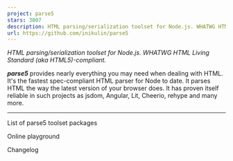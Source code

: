 ```yaml
---
project: parse5
stars: 3807
description: HTML parsing/serialization toolset for Node.js. WHATWG HTML Living Standard (aka HTML5)-compliant.
url: https://github.com/inikulin/parse5
---
```


_HTML parsing/serialization toolset for Node.js. WHATWG HTML Living Standard (aka HTML5)\-compliant._

**_parse5_** provides nearly everything you may need when dealing with HTML. It's the fastest spec-compliant HTML parser for Node to date. It parses HTML the way the latest version of your browser does. It has proven itself reliable in such projects as jsdom, Angular, Lit, Cheerio, rehype and many more.

* * *

List of parse5 toolset packages

Online playground

Changelog
